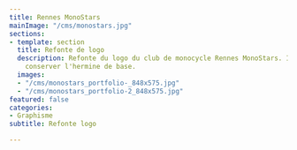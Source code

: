 ```yaml
---
title: Rennes MonoStars
mainImage: "/cms/monostars.jpg"
sections:
- template: section
  title: Refonte de logo
  description: Refonte du logo du club de monocycle Rennes MonoStars. Ils souhaitaient
    conserver l'hermine de base.
  images:
  - "/cms/monostars_portfolio-_848x575.jpg"
  - "/cms/monostars_portfolio-2_848x575.jpg"
featured: false
categories:
- Graphisme
subtitle: Refonte logo

---
```

